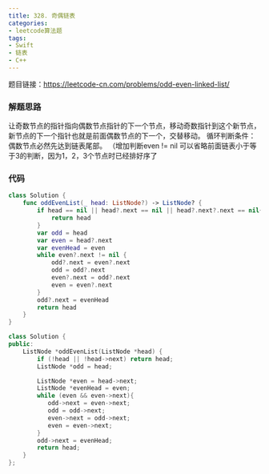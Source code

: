 ```yaml
---
title: 328. 奇偶链表
categories:
- leetcode算法题
tags:
- Swift
- 链表
- C++
---
```

题目链接：https://leetcode-cn.com/problems/odd-even-linked-list/
### 解题思路

让奇数节点的指针指向偶数节点指针的下一个节点，移动奇数指针到这个新节点，
新节点的下一个指针也就是前面偶数节点的下一个，交替移动。
循环判断条件：偶数节点必然先达到链表尾部。
（增加判断even != nil 可以省略前面链表小于等于3的判断，因为1，2，3个节点时已经排好序了

### 代码

```swift
class Solution {
    func oddEvenList(_ head: ListNode?) -> ListNode? {
        if head == nil || head?.next == nil || head?.next?.next == nil{
            return head
        }
        var odd = head
        var even = head?.next
        var evenHead = even
        while even?.next != nil {
            odd?.next = even?.next
            odd = odd?.next
            even?.next = odd?.next
            even = even?.next
        }
        odd?.next = evenHead
        return head
    }
}
```

```C++
class Solution {
public:
    ListNode *oddEvenList(ListNode *head) {
        if (!head || !head->next) return head;
        ListNode *odd = head;

        ListNode *even = head->next;
        ListNode *evenHead = even;
        while (even && even->next){
           odd->next = even->next;
           odd = odd->next;
           even->next = odd->next;
           even = even->next;
        }
        odd->next = evenHead;
        return head;
    }
};
```